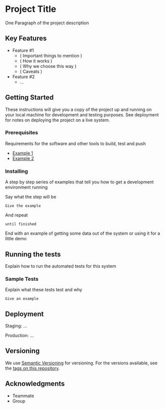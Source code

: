 # Project Title

One Paragraph of the project description

## Key Features

* Feature #1
  - ( Important things to mention )
  - ( How it works )
  - ( Why we choose this way )
  - ( Caveats )
* Feature #2
  - ...

## Getting Started

These instructions will give you a copy of the project up and running on
your local machine for development and testing purposes. See deployment
for notes on deploying the project on a live system.

### Prerequisites

Requirements for the software and other tools to build, test and push 
- [Example 1](https://www.example.com)
- [Example 2](https://www.example.com)

### Installing

A step by step series of examples that tell you how to get a development
environment running

Say what the step will be

    Give the example

And repeat

    until finished

End with an example of getting some data out of the system or using it
for a little demo

## Running the tests

Explain how to run the automated tests for this system

### Sample Tests

Explain what these tests test and why

    Give an example

<!-- TODO add coding style guide or link to confluence -->
<!-- ### Style test

Checks if the best practices and the right coding style has been used.

    Give an example -->

## Deployment

Staging: ...

Production: ...

<!-- TODO add contributing page or link to confluence -->
<!-- ## Contributing

Please read [CONTRIBUTING.md](CONTRIBUTING.md) for details on our code
of conduct, and the process for submitting pull requests to us. -->

## Versioning

We use [Semantic Versioning](http://semver.org/) for versioning. For the versions
available, see the [tags on this
repository](https://github.com/PurpleBooth/a-good-readme-template/tags).


## Acknowledgments
  - Teammate
  - Group
